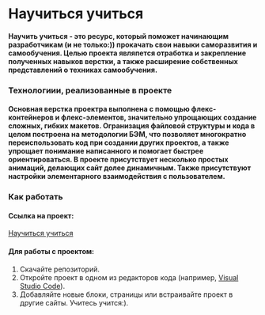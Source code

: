 # Научиться учиться
#### Научить учиться - это ресурс, который поможет начинающим разработчикам (и не только:)) прокачать свои навыки саморазвития и самообучения. Целью проекта являпется отработка и закрепление полученных навыков верстки, а также расширение собственных представлений о техниках самообучения.
### Технологиии, реализованные в проекте
#### Основная верстка проектра выполнена с помощью флекс-контейнеров и флекс-элементов, значительно упрощающих создание сложных, гибких макетов. Огранизация файловой структуры и кода в целом построена на методологии БЭМ, что позволяет многократно переиспользовать код при создании других проектов, а также упрощает понимание написанного и помогает быстрее ориентироваться. В проекте присутствует несколько простых анимаций, делающих сайт долее динамичным. Также присутствуют настройки элементарного взаимодействия с пользователем.
### Как работать

#### Ссылка на проект:
[Научиться учиться](https://code.visualstudio.com/)

#### Для работы с проектом:
1. Скачайте репозиторий.
2. Откройте проект в одном из редакторов кода (например, [Visual Studio Code](https://code.visualstudio.com/)).
3. Добавляйте новые блоки, страницы или встраивайте проект в другие сайты. Учитесь учится:).

